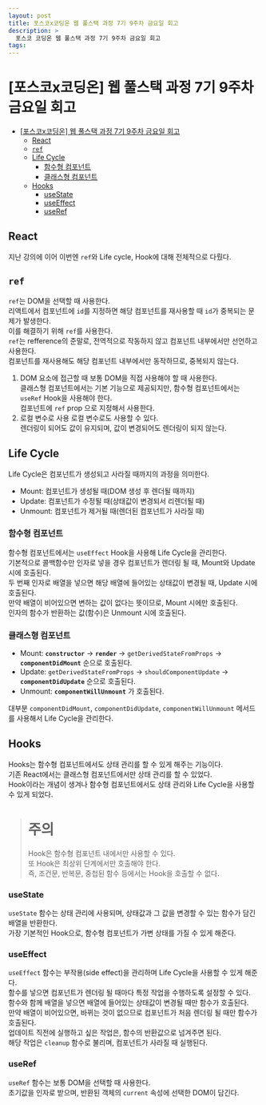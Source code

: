 ```yaml
---
layout: post
title: 포스코x코딩온 웹 풀스택 과정 7기 9주차 금요일 회고
description: >
  포스코 코딩온 웹 풀스택 과정 7기 9주차 금요일 회고
tags: 
---
```

# [포스코x코딩온] 웹 풀스택 과정 7기 9주차 금요일 회고

- [\[포스코x코딩온\] 웹 풀스택 과정 7기 9주차 금요일 회고](#포스코x코딩온-웹-풀스택-과정-7기-9주차-금요일-회고)
  - [React](#react)
  - [`ref`](#ref)
  - [Life Cycle](#life-cycle)
    - [함수형 컴포넌트](#함수형-컴포넌트)
    - [클래스형 컴포넌트](#클래스형-컴포넌트)
  - [Hooks](#hooks)
    - [useState](#usestate)
    - [useEffect](#useeffect)
    - [useRef](#useref)

## React

지난 강의에 이어 이번엔 `ref`와 Life cycle, Hook에 대해 전체적으로 다뤘다.  

## `ref`

`ref`는 DOM을 선택할 때 사용한다.  
리액트에서 컴포넌트에 `id`를 지정하면 해당 컴포넌트를 재사용할 때 `id`가 중복되는 문제가 발생한다.  
이를 해결하기 위해 `ref`를 사용한다.  
`ref`는 refference의 준말로, 전역적으로 작동하지 않고 컴포넌트 내부에서만 선언하고 사용한다.  
컴포넌트를 재사용해도 해당 컴포넌트 내부에서만 동작하므로, 중복되지 않는다.    

1. DOM 요소에 접근할 때
  보통 DOM을 직접 사용해야 할 때 사용한다.  
  클래스형 컴포넌트에서는 기본 기능으로 제공되지만, 함수형 컴포넌트에서는 `useRef` Hook을 사용해야 한다.  
  컴포넌트에 `ref` prop 으로 지정해서 사용한다.  
2. 로컬 변수로 사용
  로컬 변수로도 사용할 수 있다.  
  렌더링이 되어도 값이 유지되며, 값이 변경되어도 렌더링이 되지 않는다.  

## Life Cycle

Life Cycle은 컴포넌트가 생성되고 사라질 때까지의 과정을 의미한다.  
- Mount: 컴포넌트가 생성될 때(DOM 생성 후 렌더될 때까지)
- Update: 컴포넌트가 수정될 때(상태값이 변경되서 리렌더될 때)
- Unmount: 컴포넌트가 제거될 때(렌더된 컴포넌트가 사라질 때)

### 함수형 컴포넌트

함수형 컴포넌트에서는 `useEffect` Hook을 사용해 Life Cycle을 관리한다.   
기본적으로 콜백함수만 인자로 넣을 경우 컴포넌트가 렌더링 될 때, Mount와 Update 시에 호출된다.  
두 번째 인자로 배열을 넣으면 해당 배열에 들어있는 상태값이 변경될 때, Update 시에 호출된다.  
만약 배열이 비어있으면 변하는 값이 없다는 뜻이므로, Mount 시에만 호출된다.  
인자의 함수가 반환하는 값(함수)은 Unmount 시에 호출된다.  

### 클래스형 컴포넌트

- Mount: **`constructor`** -> **`render`** -> `getDerivedStateFromProps` -> **`componentDidMount`** 순으로 호출된다.  
- Update: `getDerivedStateFromProps` -> `shouldComponentUpdate` -> **`componentDidUpdate`** 순으로 호출된다.
- Unmount: **`componentWillUnmount`** 가 호출된다.

대부분 `componentDidMount`, `componentDidUpdate`, `componentWillUnmount` 메서드를 사용해서 Life Cycle을 관리한다.  

## Hooks

Hooks는 함수형 컴포넌트에서도 상태 관리를 할 수 있게 해주는 기능이다.  
기존 React에서는 클래스형 컴포넌트에서만 상태 관리를 할 수 있었다.  
Hook이라는 개념이 생겨나 함수형 컴포넌트에서도 상태 관리와 Life Cycle을 사용할 수 있게 되었다.  

> # 주의
> Hook은 함수형 컴포넌트 내에서만 사용할 수 있다.  
> 또 Hook은 최상위 단계에서만 호출해야 한다.  
> 즉, 조건문, 반복문, 중첩된 함수 등에서는 Hook을 호출할 수 없다.  

### useState

`useState` 함수는 상태 관리에 사용되며, 상태값과 그 값을 변경할 수 있는 함수가 담긴 배열을 반환한다.  
가장 기본적인 Hook으로, 함수형 컴포넌트가 가변 상태를 가질 수 있게 해준다.  

### useEffect

`useEffect` 함수는 부작용(side effect)을 관리하며 Life Cycle을 사용할 수 있게 해준다.  
함수를 넣으면 컴포넌트가 렌더링 될 때마다 특정 작업을 수행하도록 설정할 수 있다.  
함수와 함께 배열을 넣으면 배열에 들어있는 상태값이 변경될 때만 함수가 호출된다.  
만약 배열이 비어있으면, 바뀌는 것이 없으므로 컴포넌트가 처음 렌더링 될 때만 함수가 호출된다.  
업데이트 직전에 실행하고 싶은 작업은, 함수의 반환값으로 넘겨주면 된다.  
해당 작업은 `cleanup` 함수로 불리며, 컴포넌트가 사라질 때 실행된다.  

### useRef

`useRef` 함수는 보통 DOM을 선택할 때 사용한다.  
초기값을 인자로 받으며, 반환된 객체의 `current` 속성에 선택한 DOM이 담긴다.  
